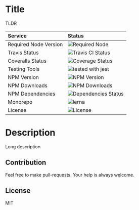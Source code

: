 # Title

TLDR

| Service | Status |
| :------ | :----- |
| Required Node Version | ![Required Node](https://img.shields.io/node/v/@monument/core.svg) |
| Travis Status | ![Travis CI Status](https://travis-ci.org/monument/Core.svg?branch=master) |
| Coveralls Status | ![Coverage Status](https://coveralls.io/repos/github/monument/Core/badge.svg?branch=master) |
| Testing Tools | ![tested with jest](https://img.shields.io/badge/tested_with-jest-99424f.svg) |
| NPM Version | ![NPM Version](https://img.shields.io/npm/v/@monument/core.svg) |
| NPM Downloads | ![NPM Downloads](https://img.shields.io/npm/dm/@monument/core.svg) |
| NPM Dependencies | ![Dependencies Status](https://david-dm.org/monument/core.svg) |
| Monorepo | ![lerna](https://img.shields.io/badge/maintained%20with-lerna-cc00ff.svg) |
| License | ![License](https://img.shields.io/npm/l/@monument/core.svg) |


# Description

Long description


## Contribution

Feel free to make pull-requests.
Your help is always welcome.


## License

MIT

